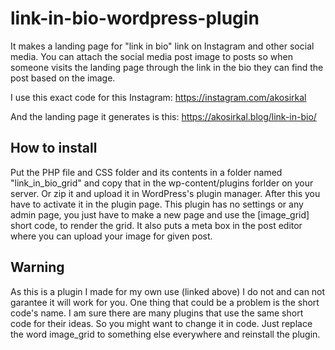 # link-in-bio-wordpress-plugin
It makes a landing page for "link in bio" link on Instagram and other social media. You can attach the social media post image to posts so when someone visits the landing page through the link in the bio they can find the post based on the image.

I use this exact code for this Instagram: https://instagram.com/akosirkal

And the landing page it generates is this: https://akosirkal.blog/link-in-bio/

## How to install
Put the PHP file and CSS folder and its contents in a folder named "link_in_bio_grid" and copy that in the wp-content/plugins forlder on your server. Or zip it and upload it in WordPress's plugin manager. After this you have to activate it in the plugin page. This plugin has no settings or any admin page, you just have to make a new page and use the [image_grid] short code, to render the grid. It also puts a meta box in the post editor where you can upload your image for given post. 

## Warning
As this is a plugin I made for my own use (linked above) I do not and can not garantee it will work for you. One thing that could be a problem is the short code's name. I am sure there are many plugins that use the same short code for their ideas. So you might want to change it in code. Just replace the word image_grid to something else everywhere and reinstall the plugin.
